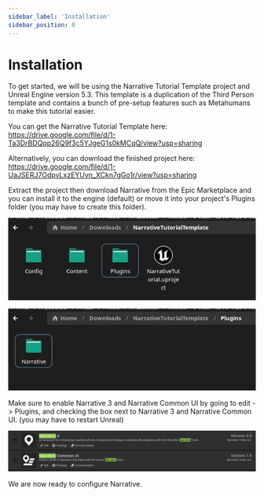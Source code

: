 ```yaml
---
sidebar_label: 'Installation'
sidebar_position: 0
---
```


# Installation

To get started, we will be using the Narrative Tutorial Template project and Unreal Engine version 5.3. This template is a duplication of the Third Person template and contains a bunch of pre-setup features such as Metahumans to make this tutorial easier.

You can get the Narrative Tutorial Template here:
https://drive.google.com/file/d/1-Ta3DrBDQqp26Q9f3c5YJgeG1s0kMCqQ/view?usp=sharing

Alternatively, you can download the finished project here:
https://drive.google.com/file/d/1-UaJSERJ7OdpvLxzEYUvn_XCkn7gGo1r/view?usp=sharing

Extract the project then download Narrative from the Epic Marketplace and you can install it to the engine (default) or move it into your project's Plugins folder (you may have to create this folder).

![Plugins folder](/img/installed_plugins_folder.jpg)

![Plugins folder 2](/img/installed_plugins_folder_2.jpg)

Make sure to enable Narrative 3 and Narrative Common UI by going to edit -> Plugins, and checking the box next to Narrative 3 and Narrative Common UI. (you may have to restart Unreal)

![Installed plugins](/img/installed_plugins.jpg)

We are now ready to configure Narrative.
